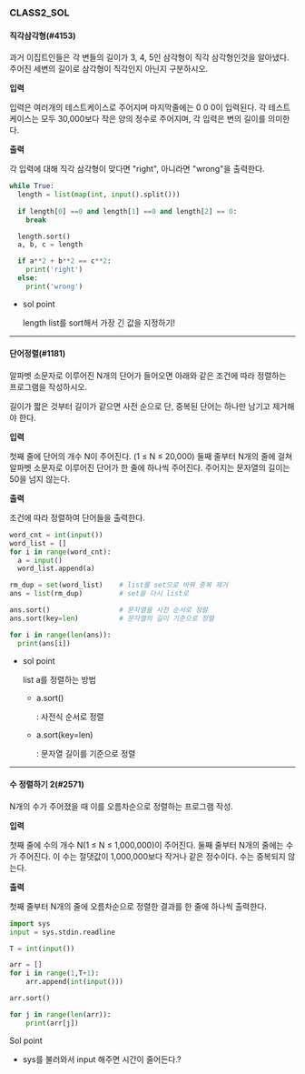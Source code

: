 ### CLASS2_SOL

#### 직각삼각형(#4153)
과거 이집트인들은 각 변들의 길이가 3, 4, 5인 삼각형이 직각 삼각형인것을 알아냈다. 주어진 세변의 길이로 삼각형이 직각인지 아닌지 구분하시오.

**입력**

입력은 여러개의 테스트케이스로 주어지며 마지막줄에는 0 0 0이 입력된다. 각 테스트케이스는 모두 30,000보다 작은 양의 정수로 주어지며, 각 입력은 변의 길이를 의미한다.

**출력**

각 입력에 대해 직각 삼각형이 맞다면 "right", 아니라면 "wrong"을 출력한다.

```py
while True:
  length = list(map(int, input().split()))
  
  if length[0] ==0 and length[1] ==0 and length[2] == 0:
    break

  length.sort()
  a, b, c = length

  if a**2 + b**2 == c**2:
    print('right')
  else:
    print('wrong')
```
* sol point
  
  length list를 sort해서 가장 긴 값을 지정하기!


---
#### 단어정렬(#1181)

알파벳 소문자로 이루어진 N개의 단어가 들어오면 아래와 같은 조건에 따라 정렬하는 프로그램을 작성하시오.

길이가 짧은 것부터
길이가 같으면 사전 순으로
단, 중복된 단어는 하나만 남기고 제거해야 한다.

**입력**

첫째 줄에 단어의 개수 N이 주어진다. (1 ≤ N ≤ 20,000) 둘째 줄부터 N개의 줄에 걸쳐 알파벳 소문자로 이루어진 단어가 한 줄에 하나씩 주어진다. 주어지는 문자열의 길이는 50을 넘지 않는다.

**출력**

조건에 따라 정렬하여 단어들을 출력한다.

```py
word_cnt = int(input())
word_list = []
for i in range(word_cnt):
  a = input()
  word_list.append(a)

rm_dup = set(word_list)    # list를 set으로 바꿔 중복 제거
ans = list(rm_dup)         # set을 다시 list로

ans.sort()                 # 문자열을 사전 순서로 정렬
ans.sort(key=len)          # 문자열의 길이 기준으로 정렬 

for i in range(len(ans)):
  print(ans[i])
```
* sol point

  list a를 정렬하는 방법
    - a.sort()

      : 사전식 순서로 정렬
  
    - a.sort(key=len)

      : 문자열 길이를 기준으로 정렬

---
#### 수 정렬하기 2(#2571)
N개의 수가 주어졌을 때 이를 오름차순으로 정렬하는 프로그램 작성.

**입력**

첫째 줄에 수의 개수 N(1 ≤ N ≤ 1,000,000)이 주어진다. 둘째 줄부터 N개의 줄에는 수가 주어진다. 이 수는 절댓값이 1,000,000보다 작거나 같은 정수이다. 수는 중복되지 않는다.

**출력**

첫째 줄부터 N개의 줄에 오름차순으로 정렬한 결과를 한 줄에 하나씩 출력한다.

```python
import sys
input = sys.stdin.readline

T = int(input())

arr = []
for i in range(1,T+1):
    arr.append(int(input()))

arr.sort()

for j in range(len(arr)):
    print(arr[j])
```
Sol point
- sys를 불러와서 input 해주면 시간이 줄어든다.?
